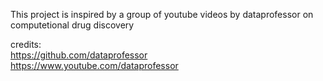 This project is inspired by a group of youtube videos by dataprofessor on computetional drug discovery

credits: <br>
https://github.com/dataprofessor <br>
https://www.youtube.com/dataprofessor
